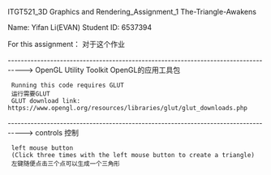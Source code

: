 ITGT521_3D Graphics and Rendering_Assignment_1 The-Triangle-Awakens

Name: Yifan Li(EVAN) 
Student ID: 6537394

For this assignment：
对于这个作业

 -----------------------------------------------------------------------------------> OpenGL Utility Toolkit OpenGL的应用工具包
 
     Running this code requires GLUT 
     运行需要GLUT
     GLUT download link: https://www.opengl.org/resources/libraries/glut/glut_downloads.php

 -----------------------------------------------------------------------------------> controls 控制

     left mouse button
     (Click three times with the left mouse button to create a triangle)
     左键随便点击三个点可以生成一个三角形
              
